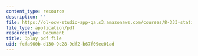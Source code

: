 ```yaml
---
content_type: resource
description: ''
file: https://ol-ocw-studio-app-qa.s3.amazonaws.com/courses/8-333-statistical-mechanics-i-statistical-mechanics-of-particles-fall-2013/fcfa960bd1309c289df2b67f09ee01ad_6gMgNriK1Nk.pdf
file_type: application/pdf
resourcetype: Document
title: 3play pdf file
uid: fcfa960b-d130-9c28-9df2-b67f09ee01ad
---
```

